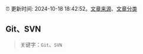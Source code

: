 :alarm_clock: 更新时间: 2024-10-18 18:42:52。[文章来源](/README.md)、[文章分类](/TAGS.md)

## Git、SVN


> 关键字：`Git`、`SVN`



